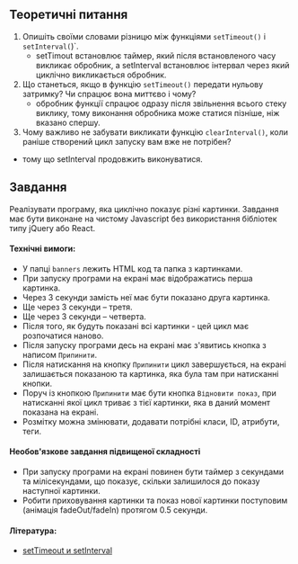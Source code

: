 ## Теоретичні питання

1. Опишіть своїми словами різницю між функціями `setTimeout()` і `setInterval(`)`.
   - setTimout встановлює таймер, який після встановленого часу викликає обробник, а setInterval встановлює інтервал через який циклічно викликається обробник.
3. Що станеться, якщо в функцію `setTimeout()` передати нульову затримку? Чи спрацює вона миттєво і чому?
   - обробник функції спрацює одразу після звільнення всього стеку виклику, тому виконання обробника може статися пізніше, ніж вказано спершу.
5. Чому важливо не забувати викликати функцію `clearInterval()`, коли раніше створений цикл запуску вам вже не потрібен?
  - тому що setInterval продовжить виконуватися.
## Завдання

Реалізувати програму, яка циклічно показує різні картинки. Завдання має бути виконане на чистому Javascript без використання бібліотек типу jQuery або React.

#### Технічні вимоги:

- У папці `banners` лежить HTML код та папка з картинками.
- При запуску програми на екрані має відображатись перша картинка.
- Через 3 секунди замість неї має бути показано друга картинка.
- Ще через 3 секунди – третя.
- Ще через 3 секунди – четверта.
- Після того, як будуть показані всі картинки - цей цикл має розпочатися наново.
- Після запуску програми десь на екрані має з'явитись кнопка з написом `Припинити`.
- Після натискання на кнопку `Припинити` цикл завершується, на екрані залишається показаною та картинка, яка була там при натисканні кнопки.
- Поруч із кнопкою `Припинити` має бути кнопка `Відновити показ`, при натисканні якої цикл триває з тієї картинки, яка в даний момент показана на екрані.
- Розмітку можна змінювати, додавати потрібні класи, ID, атрибути, теги. 

#### Необов'язкове завдання підвищеної складності
- При запуску програми на екрані повинен бути таймер з секундами та мілісекундами, що показує, скільки залишилося до показу наступної картинки.
- Робити приховування картинки та показ нової картинки поступовим (анімація fadeOut/fadeIn) протягом 0.5 секунди.

#### Література:
- [setTimeout и setInterval](https://learn.javascript.ru/settimeout-setinterval)
